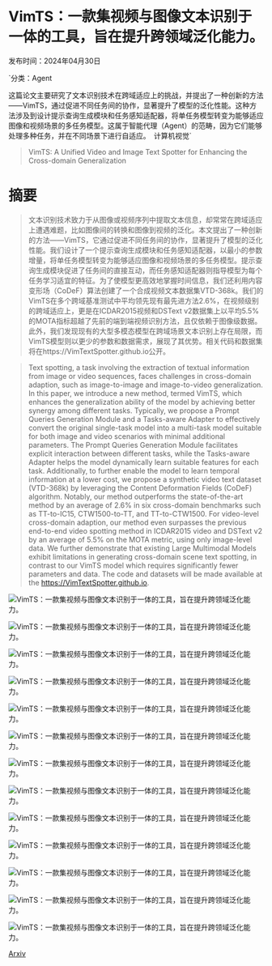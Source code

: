 # VimTS：一款集视频与图像文本识别于一体的工具，旨在提升跨领域泛化能力。

发布时间：2024年04月30日

`分类：Agent

这篇论文主要研究了文本识别技术在跨域适应上的挑战，并提出了一种创新的方法——VimTS，通过促进不同任务间的协作，显著提升了模型的泛化性能。这种方法涉及到设计提示查询生成模块和任务感知适配器，将单任务模型转变为能够适应图像和视频场景的多任务模型。这属于智能代理（Agent）的范畴，因为它们能够处理多种任务，并在不同场景下进行自适应。` `计算机视觉`

> VimTS: A Unified Video and Image Text Spotter for Enhancing the Cross-domain Generalization

# 摘要

> 文本识别技术致力于从图像或视频序列中提取文本信息，却常常在跨域适应上遭遇难题，比如图像间的转换和图像到视频的泛化。本文提出了一种创新的方法——VimTS，它通过促进不同任务间的协作，显著提升了模型的泛化性能。我们设计了一个提示查询生成模块和任务感知适配器，以最小的参数增量，将单任务模型转变为能够适应图像和视频场景的多任务模型。提示查询生成模块促进了任务间的直接互动，而任务感知适配器则指导模型为每个任务学习适宜的特征。为了使模型更高效地掌握时间信息，我们还利用内容变形场（CoDeF）算法创建了一个合成视频文本数据集VTD-368k。我们的VimTS在多个跨域基准测试中平均领先现有最先进方法2.6%，在视频级别的跨域适应上，更是在ICDAR2015视频和DSText v2数据集上以平均5.5%的MOTA指标超越了先前的端到端视频识别方法，且仅依赖于图像级数据。此外，我们发现现有的大型多模态模型在跨域场景文本识别上存在局限，而VimTS模型则以更少的参数和数据需求，展现了其优势。相关代码和数据集将在https://VimTextSpotter.github.io公开。

> Text spotting, a task involving the extraction of textual information from image or video sequences, faces challenges in cross-domain adaption, such as image-to-image and image-to-video generalization. In this paper, we introduce a new method, termed VimTS, which enhances the generalization ability of the model by achieving better synergy among different tasks. Typically, we propose a Prompt Queries Generation Module and a Tasks-aware Adapter to effectively convert the original single-task model into a multi-task model suitable for both image and video scenarios with minimal additional parameters. The Prompt Queries Generation Module facilitates explicit interaction between different tasks, while the Tasks-aware Adapter helps the model dynamically learn suitable features for each task. Additionally, to further enable the model to learn temporal information at a lower cost, we propose a synthetic video text dataset (VTD-368k) by leveraging the Content Deformation Fields (CoDeF) algorithm. Notably, our method outperforms the state-of-the-art method by an average of 2.6% in six cross-domain benchmarks such as TT-to-IC15, CTW1500-to-TT, and TT-to-CTW1500. For video-level cross-domain adaption, our method even surpasses the previous end-to-end video spotting method in ICDAR2015 video and DSText v2 by an average of 5.5% on the MOTA metric, using only image-level data. We further demonstrate that existing Large Multimodal Models exhibit limitations in generating cross-domain scene text spotting, in contrast to our VimTS model which requires significantly fewer parameters and data. The code and datasets will be made available at the https://VimTextSpotter.github.io.

![VimTS：一款集视频与图像文本识别于一体的工具，旨在提升跨领域泛化能力。](../../..//opt/data/Projects/HuggingArxiv/paper_images/2404.19652/x1.png)

![VimTS：一款集视频与图像文本识别于一体的工具，旨在提升跨领域泛化能力。](../../..//opt/data/Projects/HuggingArxiv/paper_images/2404.19652/x2.png)

![VimTS：一款集视频与图像文本识别于一体的工具，旨在提升跨领域泛化能力。](../../..//opt/data/Projects/HuggingArxiv/paper_images/2404.19652/x3.png)

![VimTS：一款集视频与图像文本识别于一体的工具，旨在提升跨领域泛化能力。](../../..//opt/data/Projects/HuggingArxiv/paper_images/2404.19652/x4.png)

![VimTS：一款集视频与图像文本识别于一体的工具，旨在提升跨领域泛化能力。](../../..//opt/data/Projects/HuggingArxiv/paper_images/2404.19652/x5.png)

![VimTS：一款集视频与图像文本识别于一体的工具，旨在提升跨领域泛化能力。](../../..//opt/data/Projects/HuggingArxiv/paper_images/2404.19652/x6.png)

![VimTS：一款集视频与图像文本识别于一体的工具，旨在提升跨领域泛化能力。](../../..//opt/data/Projects/HuggingArxiv/paper_images/2404.19652/x7.png)

![VimTS：一款集视频与图像文本识别于一体的工具，旨在提升跨领域泛化能力。](../../..//opt/data/Projects/HuggingArxiv/paper_images/2404.19652/x8.png)

![VimTS：一款集视频与图像文本识别于一体的工具，旨在提升跨领域泛化能力。](../../..//opt/data/Projects/HuggingArxiv/paper_images/2404.19652/x9.png)

![VimTS：一款集视频与图像文本识别于一体的工具，旨在提升跨领域泛化能力。](../../..//opt/data/Projects/HuggingArxiv/paper_images/2404.19652/x10.png)

![VimTS：一款集视频与图像文本识别于一体的工具，旨在提升跨领域泛化能力。](../../..//opt/data/Projects/HuggingArxiv/paper_images/2404.19652/x11.png)

![VimTS：一款集视频与图像文本识别于一体的工具，旨在提升跨领域泛化能力。](../../..//opt/data/Projects/HuggingArxiv/paper_images/2404.19652/x12.png)

![VimTS：一款集视频与图像文本识别于一体的工具，旨在提升跨领域泛化能力。](../../..//opt/data/Projects/HuggingArxiv/paper_images/2404.19652/x13.png)

[Arxiv](https://arxiv.org/abs/2404.19652)